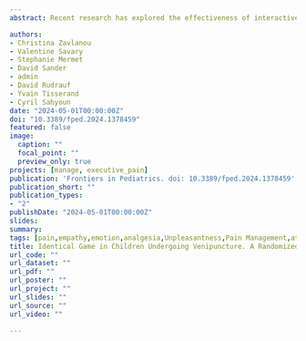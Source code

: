 ```yaml
---
abstract: Recent research has explored the effectiveness of interactive virtual experiences in managing pain and anxiety in children during routine medical procedures, compared to conventional care methods. However, the influence of the specific technology used as an interface, 3-dimensions (D) immersive virtual reality (VR) versus 2D touch screens, during pediatric venipuncture, remains unexamined. This study aimed to determine if immersive VR is more effective than a tablet in reducing pain and anxiety during short procedures. An interactive game was designed by clinicians and psychologists, expert in pain theory, hypnosis, and procedural pain and anxiety relief, and was tailored for both VR and tablet use. Fifty patients were randomly assigned to either the Tablet or VR group. The primary outcome measures were pain and anxiety levels during the procedure. Secondary outcome measures included the need for physical restraint, duration of the procedure, enjoyment levels, and satisfaction ratings from both parents and nurses. Results showed low pain and anxiety levels in both groups. Physical restraint was infrequently used, procedures were brief, and high satisfaction levels were reported by patients, parents, and nurses. The study suggests that the type of technology used as a support for the game has a minimal effect on the child's experience, with both groups reporting low pain and anxiety levels, minimal physical restraint, and high enjoyment. Despite immersive VR's technological advancements, this study underscores the value of traditional tablets with well-designed interactive games in enhancing children’s wellbeing during medical procedures.

authors:
- Christina Zavlanou
- Valentine Savary
- Stephanie Mermet
- David Sander
- admin
- David Rudrauf
- Yvain Tisserand
- Cyril Sahyoun
date: "2024-05-01T00:00:00Z"
doi: "10.3389/fped.2024.1378459"
featured: false
image: 
  caption: ""
  focal_point: ""
  preview_only: true
projects: [manage, executive_pain]
publication: 'Frontiers in Pediatrics. doi: 10.3389/fped.2024.1378459'
publication_short: ""
publication_types:
- "2"
publishDate: "2024-05-01T00:00:00Z"
slides: 
summary:
tags: [pain,empathy,emotion,analgesia,Unpleasantness,Pain Management,attention,cognitive control,Virtual Reality, Tablet, Pediatrics, Venipuncture, Anxiety, distraction, Procedural comfort]
title: Identical Game in Children Undergoing Venipuncture. A Randomized Clinical Trial
url_code: ""
url_dataset: ""
url_pdf: ""
url_poster: ""
url_project: ""
url_slides: ""
url_source: ""
url_video: ""

---
```

